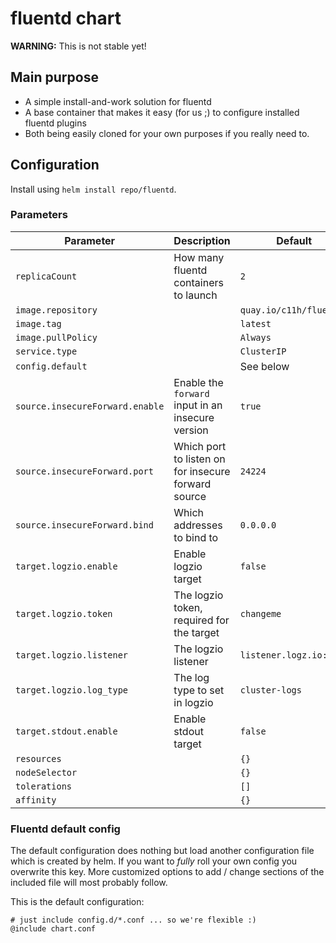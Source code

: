 # fluentd chart

**WARNING:** This is not stable yet!

## Main purpose

* A simple install-and-work solution for fluentd
* A base container that makes it easy (for us ;) to configure installed fluentd plugins
* Both being easily cloned for your own purposes if you really need to.

## Configuration

Install using `helm install repo/fluentd`.

###  Parameters

| Parameter | Description | Default |
|---------- | ----------- | ------- |
| `replicaCount`                     | How many fluentd containers to launch                 | `2`                              |
| `image.repository`                 |                                                       | `quay.io/c11h/fluentd`           |
| `image.tag`                        |                                                       | `latest`                         |
| `image.pullPolicy`                 |                                                       | `Always`                         |
| `service.type`                     |                                                       | `ClusterIP`                      |
| `config.default`                   |                                                       | See below                        |
| `source.insecureForward.enable`    | Enable the `forward` input in an insecure version     | `true`                           |
| `source.insecureForward.port`      | Which port to listen on for insecure forward source   | `24224`                          |
| `source.insecureForward.bind`      | Which addresses to bind to                            | `0.0.0.0`                        |
| `target.logzio.enable`             | Enable logzio target                                  | `false`                          |
| `target.logzio.token`              | The logzio token, required for the target             | `changeme`                       |
| `target.logzio.listener`           | The logzio listener                                   | `listener.logz.io:8071`          |
| `target.logzio.log_type`           | The log type to set in logzio                         | `cluster-logs`                   |
| `target.stdout.enable`             | Enable stdout target                                  | `false`                          |
| `resources`                        |                                                       | `{}`                             |
| `nodeSelector`                     |                                                       | `{}`                             |
| `tolerations`                      |                                                       | `[]`                             |
| `affinity`                         |                                                       | `{}`                             |


### Fluentd default config

The default configuration does nothing but load another configuration file which is created by helm. If you want to *fully* roll your own config you overwrite this key. More customized options to add / change sections of the included file will most probably follow.

This is the default configuration:

```
# just include config.d/*.conf ... so we're flexible :)
@include chart.conf
```
